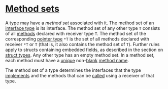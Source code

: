 # [Method sets](#method-sets)

A type may have a *method set* associated with it. The method set of an [interface type](/Types/interface_types.html) is its interface. The method set of any other type `T` consists of all [methods](/Declarations%20and%20scope/method_declarations.html) declared with receiver type `T`. The method set of the corresponding [pointer type](/Types/pointer_types.html) `*T` is the set of all methods declared with receiver `*T` or `T` (that is, it also contains the method set of `T`). Further rules apply to structs containing embedded fields, as described in the section on [struct types](/Types/struct_types.html). Any other type has an empty method set. In a method set, each method must have a [unique](/Declarations%20and%20scope/uniqueness_of_identifiers.html) non-[blank](/Declarations%20and%20scope/blank_identifier.html) [method name](/Types/interface_types.html#MethodName).

The method set of a type determines the interfaces that the type [implements](/Types/interface_types.html) and the methods that can be [called](/Expressions/calls.html) using a receiver of that type.
